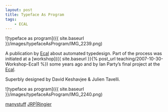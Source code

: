 ```yaml
---
layout: post
title: Typeface As Program
tags:
    - ECAL
---
```


![typeface as program]({{ site.baseurl }}/images/typefaceAsProgram/IMG_2239.png)

<!--more-->

A publication by [Ecal][EC] about automated typedesign. Part of the process was initiated at a [workshop]({{ site.baseurl }}{% post_url teaching/2007-10-30-Workshop-Ecal1 %}) some years ago and by Ian Party’s final project at the [Ecal][EC].

Superbly designed by David Keshavjee & Julien Tavelli.

![typeface as program]({{ site.baseurl }}/images/typefaceAsProgram/IMG_2240.png)

[manystuff](http://www.manystuff.org/?p=4816#.VoVIqza7AYU)
[JRP|Ringier](http://www.jrp-ringier.com/pages/index.php?id_r=4&id_t=&id_p=7&id_b=1604)

[EC]: http://www.ecal.ch/
